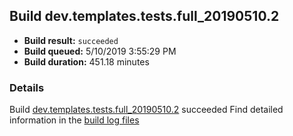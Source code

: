 ## Build dev.templates.tests.full_20190510.2
- **Build result:** `succeeded`
- **Build queued:** 5/10/2019 3:55:29 PM
- **Build duration:** 451.18 minutes
### Details
Build [dev.templates.tests.full_20190510.2](https://winappstudio.visualstudio.com/web/build.aspx?pcguid=a4ef43be-68ce-4195-a619-079b4d9834c2&builduri=vstfs%3a%2f%2f%2fBuild%2fBuild%2f27936) succeeded
Find detailed information in the [build log files](https://uwpctdiags.blob.core.windows.net/buildlogs/dev.templates.tests.full_20190510.2_logs.zip)
